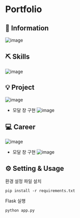 # Portfolio

## 📌 Information
![image](https://github.com/user-attachments/assets/d47cef15-9a96-4b66-83bf-f9ce2cb97c63)

## ⛏ Skills
![image](https://github.com/user-attachments/assets/2d7b63a4-b9aa-4329-ab8f-7e3ccefbeebd)

## 💡 Project
![image](https://github.com/user-attachments/assets/fe4371b4-f74d-4617-8648-127be5ceffcc)
- 모달 창 구현
![image](https://github.com/user-attachments/assets/d6a3ada9-d316-4107-bdcb-27ae9c2e1dd2)

## 💻 Career
![image](https://github.com/user-attachments/assets/bb0da2a1-e53b-4052-b194-8944f0dfe003)
- 모달 창 구현
![image](https://github.com/user-attachments/assets/ac24f716-02de-40be-a08c-4367c44a5c1d)

## ⚙ Setting & Usage
환경 설정 파일 설치
```shell
pip install -r requirements.txt
```
Flask 실행
```shell
python app.py
```
